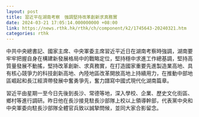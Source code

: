```yaml
---
layout: post
title: 習近平在湖南考察　強調堅持改革創新求真務實
date: 2024-03-21 17:05:14.000000000 +08:00
link: https://news.rthk.hk/rthk/ch/component/k2/1745643-20240321.htm
categories: rthk
---
```


中共中央總書記、國家主席、中央軍委主席習近平近日在湖南考察時強調，湖南要牢牢把握自身在構建新發展格局中的戰略定位，堅持穩中求進工作總基調，堅持高質量發展不動搖，堅持改革創新、求真務實，在打造國家重要先進製造業高地、具有核心競爭力的科技創新高地、內陸地區改革開放高地上持續用力，在推動中部地區崛起和長江經濟帶發展中奮勇爭先，奮力譜寫中國式現代化湖南篇章。

習近平由星期一至今日先後到長沙、常德等地，深入學校、企業、歷史文化街區、鄉村等進行調研。昨日他在長沙接見駐長沙部隊上校以上領導幹部，代表黨中央和中央軍委向駐長沙部隊全體官兵致以誠摯問候，並同大家合影留念。
